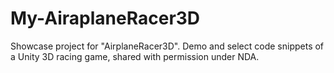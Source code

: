 # My-AiraplaneRacer3D
Showcase project for "AirplaneRacer3D". Demo and select code snippets of a Unity 3D racing game, shared with permission under NDA.

